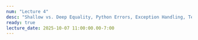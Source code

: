 ```yaml
---
num: "Lecture 4"
desc: "Shallow vs. Deep Equality, Python Errors, Exception Handling, Testing"
ready: true
lecture_date: 2025-10-07 11:00:00.00-7:00
---
```

